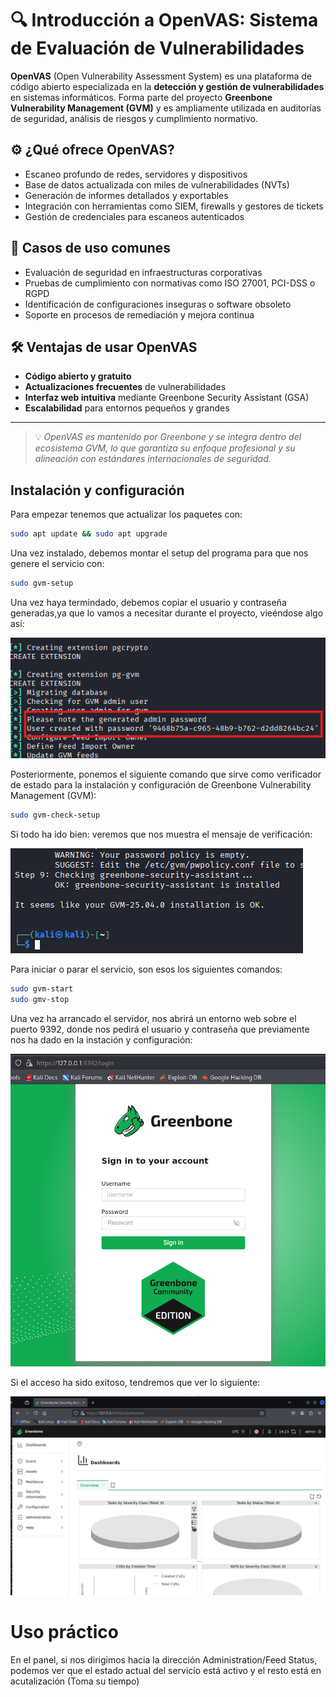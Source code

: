 # 🔍 Introducción a OpenVAS: Sistema de Evaluación de Vulnerabilidades

**OpenVAS** (Open Vulnerability Assessment System) es una plataforma de código abierto especializada en la **detección y gestión de vulnerabilidades** en sistemas informáticos. Forma parte del proyecto **Greenbone Vulnerability Management (GVM)** y es ampliamente utilizada en auditorías de seguridad, análisis de riesgos y cumplimiento normativo.

## ⚙️ ¿Qué ofrece OpenVAS?

- Escaneo profundo de redes, servidores y dispositivos
- Base de datos actualizada con miles de vulnerabilidades (NVTs)
- Generación de informes detallados y exportables
- Integración con herramientas como SIEM, firewalls y gestores de tickets
- Gestión de credenciales para escaneos autenticados

## 🧪 Casos de uso comunes

- Evaluación de seguridad en infraestructuras corporativas
- Pruebas de cumplimiento con normativas como ISO 27001, PCI-DSS o RGPD
- Identificación de configuraciones inseguras o software obsoleto
- Soporte en procesos de remediación y mejora continua

## 🛠️ Ventajas de usar OpenVAS

- **Código abierto y gratuito**
- **Actualizaciones frecuentes** de vulnerabilidades
- **Interfaz web intuitiva** mediante Greenbone Security Assistant (GSA)
- **Escalabilidad** para entornos pequeños y grandes

---

> 💡 *OpenVAS es mantenido por Greenbone y se integra dentro del ecosistema GVM, lo que garantiza su enfoque profesional y su alineación con estándares internacionales de seguridad.*


## Instalación y configuración

Para empezar tenemos que actualizar los paquetes con:

```bash
sudo apt update && sudo apt upgrade

```

Una vez instalado, debemos montar el setup del programa para que nos genere el servicio con:

```bash
sudo gvm-setup

```

Una vez haya termindado, debemos copiar el usuario y contraseña generadas,ya que lo vamos a necesitar durante el proyecto, vieéndose algo así:

![imagen](../../Assets/userpass.png)

Posteriormente, ponemos el siguiente comando que sirve como verificador de estado para la instalación y configuración de Greenbone Vulnerability Management (GVM):

```bash
sudo gvm-check-setup

```

Si todo ha ido bien: veremos que nos muestra el mensaje de verificación:

![imagen](../../Assets/success.png)


Para iniciar o parar el servicio, son esos los siguientes comandos:

```bash
sudo gvm-start
sudo gmv-stop

```

Una vez ha arrancado el servidor, nos abrirá un entorno web sobre el puerto 9392, donde nos pedirá el usuario y contraseña que previamente nos ha dado en la instación y configuración:

![imagen](../../Assets/login.png)

Si el acceso ha sido exitoso, tendremos que ver lo siguiente:

![imagen](../../Assets/dash.png)


# Uso práctico

En el panel, si nos dirigimos hacia la dirección Administration/Feed Status, podemos ver que el estado actual del servicio está activo y el resto está en acutalización (Toma su tiempo)

